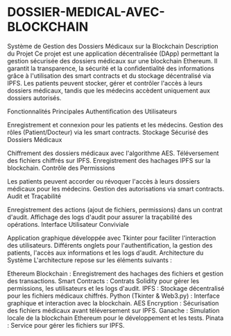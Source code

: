 # DOSSIER-MEDICAL-AVEC-BLOCKCHAIN
Système de Gestion des Dossiers Médicaux sur la Blockchain
Description du Projet
Ce projet est une application décentralisée (DApp) permettant la gestion sécurisée des dossiers médicaux sur une blockchain Ethereum. Il garantit la transparence, la sécurité et la confidentialité des informations grâce à l'utilisation des smart contracts et du stockage décentralisé via IPFS. Les patients peuvent stocker, gérer et contrôler l'accès à leurs dossiers médicaux, tandis que les médecins accèdent uniquement aux dossiers autorisés.

Fonctionnalités Principales
Authentification des Utilisateurs

Enregistrement et connexion pour les patients et les médecins.
Gestion des rôles (Patient/Docteur) via les smart contracts.
Stockage Sécurisé des Dossiers Médicaux

Chiffrement des dossiers médicaux avec l'algorithme AES.
Téléversement des fichiers chiffrés sur IPFS.
Enregistrement des hachages IPFS sur la blockchain.
Contrôle des Permissions

Les patients peuvent accorder ou révoquer l'accès à leurs dossiers médicaux pour les médecins.
Gestion des autorisations via smart contracts.
Audit et Traçabilité

Enregistrement des actions (ajout de fichiers, permissions) dans un contrat d'audit.
Affichage des logs d'audit pour assurer la traçabilité des opérations.
Interface Utilisateur Conviviale

Application graphique développée avec Tkinter pour faciliter l'interaction des utilisateurs.
Différents onglets pour l'authentification, la gestion des patients, l'accès aux informations et les logs d'audit.
Architecture du Système
L'architecture repose sur les éléments suivants :

Ethereum Blockchain : Enregistrement des hachages des fichiers et gestion des transactions.
Smart Contracts : Contrats Solidity pour gérer les permissions, les utilisateurs et les logs d'audit.
IPFS : Stockage décentralisé pour les fichiers médicaux chiffrés.
Python (Tkinter & Web3.py) : Interface graphique et interaction avec la blockchain.
AES Encryption : Sécurisation des fichiers médicaux avant téléversement sur IPFS.
Ganache : Simulation locale de la blockchain Ethereum pour le développement et les tests.
Pinata : Service pour gérer les fichiers sur IPFS.
